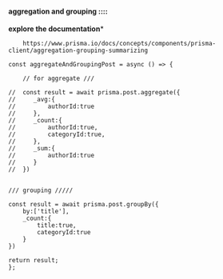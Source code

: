 #### aggregation and grouping ::::

**explore the documentation***

        https://www.prisma.io/docs/concepts/components/prisma-client/aggregation-grouping-summarizing

    const aggregateAndGroupingPost = async () => {

        // for aggregate ///

    //  const result = await prisma.post.aggregate({
    //     _avg:{
    //         authorId:true
    //     },
    //     _count:{
    //         authorId:true,
    //         categoryId:true,
    //     },
    //     _sum:{
    //         authorId:true
    //     }
    //  })


    /// grouping /////

    const result = await prisma.post.groupBy({
        by:['title'],
        _count:{
            title:true,
            categoryId:true
        }
    })

    return result;
    };
